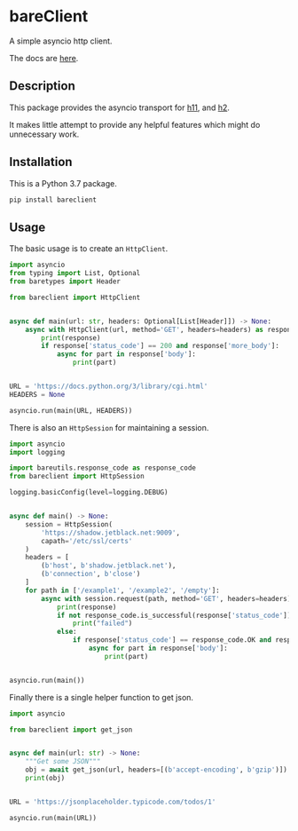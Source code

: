 # bareClient

A simple asyncio http client.

The docs are [here](https://rob-blackbourn.github.io/bareClient/).

## Description

This package provides the asyncio transport for
[h11](https://h11.readthedocs.io/en/latest/index.html),
and [h2](https://python-hyper.org/projects/h2/en/stable/).

It makes little attempt to provide any helpful features which might do
unnecessary work.

## Installation

This is a Python 3.7 package.

```bash
pip install bareclient
```

## Usage

The basic usage is to create an `HttpClient`.

```python
import asyncio
from typing import List, Optional
from baretypes import Header

from bareclient import HttpClient


async def main(url: str, headers: Optional[List[Header]]) -> None:
    async with HttpClient(url, method='GET', headers=headers) as response:
        print(response)
        if response['status_code'] == 200 and response['more_body']:
            async for part in response['body']:
                print(part)


URL = 'https://docs.python.org/3/library/cgi.html'
HEADERS = None

asyncio.run(main(URL, HEADERS))
```

There is also an `HttpSession` for maintaining a session.

```python
import asyncio
import logging

import bareutils.response_code as response_code
from bareclient import HttpSession

logging.basicConfig(level=logging.DEBUG)


async def main() -> None:
    session = HttpSession(
        'https://shadow.jetblack.net:9009',
        capath='/etc/ssl/certs'
    )
    headers = [
        (b'host', b'shadow.jetblack.net'),
        (b'connection', b'close')
    ]
    for path in ['/example1', '/example2', '/empty']:
        async with session.request(path, method='GET', headers=headers) as response:
            print(response)
            if not response_code.is_successful(response['status_code']):
                print("failed")
            else:
                if response['status_code'] == response_code.OK and response['more_body']:
                    async for part in response['body']:
                        print(part)


asyncio.run(main())
```

Finally there is a single helper function to get json.

```python
import asyncio

from bareclient import get_json


async def main(url: str) -> None:
    """Get some JSON"""
    obj = await get_json(url, headers=[(b'accept-encoding', b'gzip')])
    print(obj)


URL = 'https://jsonplaceholder.typicode.com/todos/1'

asyncio.run(main(URL))
```
